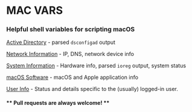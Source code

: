 # MAC VARS

### Helpful shell variables for scripting macOS

[Active Directory](vars-active_directory.md) - parsed `dsconfigad` output

[Network Information](vars-apple-network.md) - IP, DNS, network device info

[System Information](vars-apple-system.md) - Hardware info, parsed `ioreg` output, system status 

[macOS Software](vars-apple-software.md) - macOS and Apple application info

[User Info](vars-apple-user.md) - Status and details specific to the (usually) logged-in user.

#### ** Pull requests are always welcome! **
